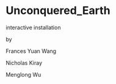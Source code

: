 Unconquered_Earth
=================

interactive installation

by

Frances Yuan Wang

Nicholas Kiray

Menglong Wu

